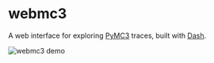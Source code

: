 # webmc3
A web interface for exploring [PyMC3](https://github.com/pymc-devs/pymc3) traces, built with [Dash](https://github.com/plotly/dash).

![webmc3 demo](/docs/demo.gif)
